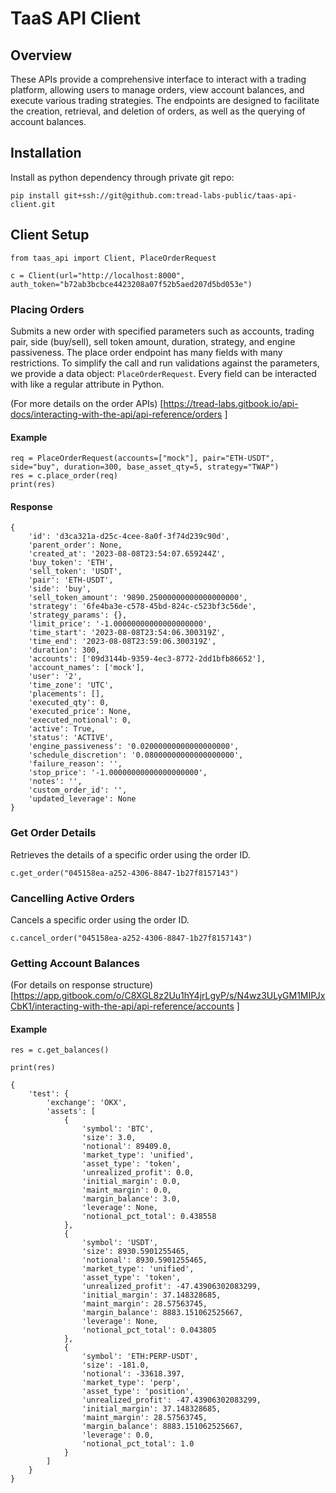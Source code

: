 # TaaS API Client

## Overview
These APIs provide a comprehensive interface to interact with a trading platform, allowing users to manage orders, view account balances, and execute various trading strategies. The endpoints are designed to facilitate the creation, retrieval, and deletion of orders, as well as the querying of account balances.

## Installation
Install as python dependency through private git repo:
```
pip install git+ssh://git@github.com:tread-labs-public/taas-api-client.git
```

## Client Setup
```
from taas_api import Client, PlaceOrderRequest

c = Client(url="http://localhost:8000", auth_token="b72ab3bcbce4423208a07f52b5aed207d5bd053e")
```

### Placing Orders

Submits a new order with specified parameters such as accounts, trading pair, side (buy/sell), sell token amount, duration, strategy, and engine passiveness. The place order endpoint has many fields with many restrictions. To simplify the call and run validations against the parameters, we provide a data object: `PlaceOrderRequest`. Every field can be interacted with like a regular attribute in Python.

(For more details on the order APIs) [https://tread-labs.gitbook.io/api-docs/interacting-with-the-api/api-reference/orders
]

#### Example

```
req = PlaceOrderRequest(accounts=["mock"], pair="ETH-USDT", side="buy", duration=300, base_asset_qty=5, strategy="TWAP")
res = c.place_order(req)
print(res)
```

#### Response
```
{
    'id': 'd3ca321a-d25c-4cee-8a0f-3f74d239c90d',
    'parent_order': None,
    'created_at': '2023-08-08T23:54:07.659244Z',
    'buy_token': 'ETH',
    'sell_token': 'USDT',
    'pair': 'ETH-USDT',
    'side': 'buy',
    'sell_token_amount': '9890.25000000000000000000',
    'strategy': '6fe4ba3e-c578-45bd-824c-c523bf3c56de',
    'strategy_params': {},
    'limit_price': '-1.00000000000000000000',
    'time_start': '2023-08-08T23:54:06.300319Z',
    'time_end': '2023-08-08T23:59:06.300319Z',
    'duration': 300,
    'accounts': ['09d3144b-9359-4ec3-8772-2dd1bfb86652'],
    'account_names': ['mock'],
    'user': '2',
    'time_zone': 'UTC',
    'placements': [],
    'executed_qty': 0,
    'executed_price': None,
    'executed_notional': 0,
    'active': True,
    'status': 'ACTIVE',
    'engine_passiveness': '0.02000000000000000000',
    'schedule_discretion': '0.08000000000000000000',
    'failure_reason': '',
    'stop_price': '-1.00000000000000000000',
    'notes': '',
    'custom_order_id': '',
    'updated_leverage': None
}
```
### Get Order Details
Retrieves the details of a specific order using the order ID.

```
c.get_order("045158ea-a252-4306-8847-1b27f8157143")
```

### Cancelling Active Orders
Cancels a specific order using the order ID.

```
c.cancel_order("045158ea-a252-4306-8847-1b27f8157143")
```

### Getting Account Balances
(For details on response structure)[https://app.gitbook.com/o/C8XGL8z2Uu1hY4jrLgyP/s/N4wz3ULyGM1MIPJxCbK1/interacting-with-the-api/api-reference/accounts
]

#### Example

```
res = c.get_balances()

print(res)
```

```
{
    'test': {
        'exchange': 'OKX',
        'assets': [
            {
                'symbol': 'BTC',
                'size': 3.0,
                'notional': 89409.0,
                'market_type': 'unified',
                'asset_type': 'token',
                'unrealized_profit': 0.0,
                'initial_margin': 0.0,
                'maint_margin': 0.0,
                'margin_balance': 3.0,
                'leverage': None,
                'notional_pct_total': 0.438558
            },
            {
                'symbol': 'USDT',
                'size': 8930.5901255465,
                'notional': 8930.5901255465,
                'market_type': 'unified',
                'asset_type': 'token',
                'unrealized_profit': -47.43906302083299,
                'initial_margin': 37.148328685,
                'maint_margin': 28.57563745,
                'margin_balance': 8883.151062525667,
                'leverage': None,
                'notional_pct_total': 0.043805
            },
            {
                'symbol': 'ETH:PERP-USDT',
                'size': -181.0,
                'notional': -33618.397,
                'market_type': 'perp',
                'asset_type': 'position',
                'unrealized_profit': -47.43906302083299,
                'initial_margin': 37.148328685,
                'maint_margin': 28.57563745,
                'margin_balance': 8883.151062525667,
                'leverage': 0.0,
                'notional_pct_total': 1.0
            }
        ]
    }
}
```


